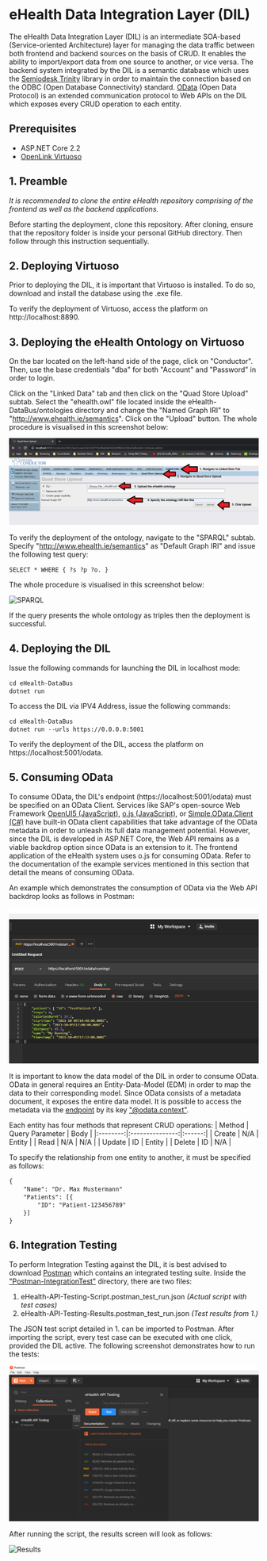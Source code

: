 # eHealth Data Integration Layer (DIL)
The eHealth Data Integration Layer (DIL) is an intermediate SOA-based (Service-oriented Architecture) layer for managing the data traffic between both frontend and backend sources on the basis of CRUD. It enables the ability to import/export data from one source to another, or vice versa. The backend system integrated by the DIL is a semantic database which uses the [Semiodesk Trinity](https://trinity-rdf.net/) library in order to maintain the connection based on the ODBC (Open Database Connectivity) standard. [OData](https://www.odata.org/) (Open Data Protocol) is an extended communication protocol to Web APIs on the DIL which exposes every CRUD operation to each entity.

## Prerequisites
- ASP.NET Core 2.2
- [OpenLink Virtuoso](http://vos.openlinksw.com/owiki/wiki/VOS/VOSDownload)

## 1. Preamble
*It is recommended to clone the entire eHealth repository comprising of the frontend as well as the backend applications.*

Before starting the deployment, clone this repository. After cloning, ensure that the repository folder is inside your personal GitHub directory. Then follow through this instruction sequentially.

## 2. Deploying Virtuoso
Prior to deploying the DIL, it is important that Virtuoso is installed. To do so, download and install the database using the .exe file.

To verify the deployment of Virtuoso, access the platform on http://localhost:8890.

## 3. Deploying the eHealth Ontology on Virtuoso
On the bar located on the left-hand side of the page, click on "Conductor". Then, use the base credentials "dba" for both "Account" and "Password" in order to login.

Click on the "Linked Data" tab and then click on the "Quad Store Upload" subtab. Select the
"ehealth.owl" file located inside the eHealth-DataBus/ontologies directory and change the "Named Graph IRI" to "http://www.ehealth.ie/semantics". Click on the "Upload" button. The whole procedure is visualised in this screenshot below:

![Upload](./MD-Images/Virtuoso-Upload.bmp)

To verify the deployment of the ontology, navigate to the "SPARQL" subtab. Specify "http://www.ehealth.ie/semantics" as "Default Graph IRI" and issue the following test query:
```
SELECT * WHERE { ?s ?p ?o. }
```

The whole procedure is visualised in this screenshot below:

![SPARQL](./MD-Images/Virtuoso-Sparql.bmp)

If the query presents the whole ontology as triples then the deployment is successful.

## 4. Deploying the DIL

Issue the following commands for launching the DIL in localhost mode:
```
cd eHealth-DataBus
dotnet run
```
To access the DIL via IPV4 Address, issue the following commands:
```
cd eHealth-DataBus
dotnet run --urls https://0.0.0.0:5001
```

To verify the deployment of the DIL, access the platform on https://localhost:5001/odata.

## 5. Consuming OData
To consume OData, the DIL's endpoint (https://localhost:5001/odata) must be specified on an OData Client. Services like SAP's open-source Web Framework [OpenUI5 (JavaScript)](https://openui5.org/), [o.js (JavaScript)](https://github.com/janhommes/o.js), or [Simple.OData.Client (C#)](https://github.com/simple-odata-client/Simple.OData.Client) have built-in OData client capabilities that take advantage of the OData metadata in order to unleash its full data management potential. However, since the DIL is developed in ASP.NET Core, the Web API remains as a viable backdrop option since OData is an extension to it. The frontend application of the eHealth system uses o.js for consuming OData. Refer to the documentation of the example services mentioned in this section that detail the means of consuming OData.

An example which demonstrates the consumption of OData via the Web API backdrop looks as follows in Postman:

![OData](./MD-Images/OData-Example.bmp)

It is important to know the data model of the DIL in order to consume OData. OData in general requires an Entity-Data-Model (EDM) in order to map the data to their corresponding model. Since OData consists of a metadata document, it exposes the entire data model. It is possible to access the metadata via the [endpoint](https://localhost:5001/odata) by its key ["@odata.context"](https://localhost:5001/odata/$metadata).

Each entity has four methods that represent CRUD operations:
| Method   | Query Parameter | Body   |
|:--------:|:---------------:|:------:|
| Create   | N/A             | Entity |
| Read     | N/A             | N/A    |
| Update   | ID              | Entity |
| Delete   | ID              | N/A    |

To specify the relationship from one entity to another, it must be specified as follows:

```
{
    "Name": "Dr. Max Mustermann"
    "Patients": [{
        "ID": "Patient-123456789"
    }]
}
```
## 6. Integration Testing
To perform Integration Testing against the DIL, it is best advised to download [Postman](https://www.postman.com/) which contains an integrated testing suite. Inside the ["Postman-IntegrationTest"](https://github.com/bluiska/eHealthApplication/tree/feature/DIL/eHealth-DIL/Postman-IntegrationTest) directory, there are two files:
1. eHealth-API-Testing-Script.postman_test_run.json *(Actual script with test cases)*
2. eHealth-API-Testing-Results.postman_test_run.json *(Test results from 1.)*

The JSON test script detailed in 1. can be imported to Postman. After importing the script, every test case can be executed with one click, provided the DIL active. The following screenshot demonstrates how to run the tests:

![RunScript](./MD-Images/Test-RunScript.bmp)

After running the script, the results screen will look as follows:

![Results](./MD-Images/Test-Results.bmp)
